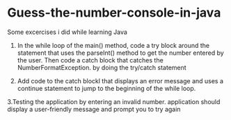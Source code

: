 # Guess-the-number-console-in-java

Some excercises i did while learning Java 

1. In the while loop of the main() method, code a try block around the statement that uses the parseInt() method to get the number entered by the user.
Then code a catch block that catches the NumberFormatException. by doing the try/catch statement

2. Add code to the catch blockl that displays an error message and uses a continue statement to jump to the beginning of the while loop.

3.Testing the application by entering an invalid number. application should display a user-friendly message and prompt you to try again
